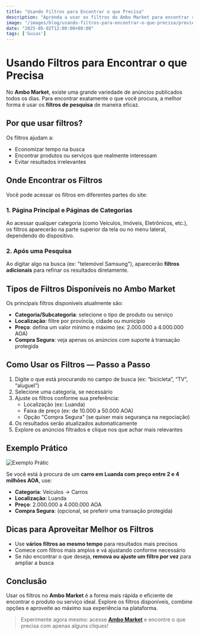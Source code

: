```yaml
---
title: "Usando Filtros para Encontrar o que Precisa"
description: "Aprenda a usar os filtros do Ambo Market para encontrar rapidamente os produtos e serviços ideais para você."
image: "/images/blog/usando-filtros-para-encontrar-o-que-precisa/preview.png"
date: "2025-05-02T12:00:00+00:00"
tags: ['Guias']
---
```


# Usando Filtros para Encontrar o que Precisa

No **Ambo Market**, existe uma grande variedade de anúncios publicados todos os dias. Para encontrar exatamente o que você procura, a melhor forma é usar os **filtros de pesquisa** de maneira eficaz.

## Por que usar filtros?

Os filtros ajudam a:

- Economizar tempo na busca
- Encontrar produtos ou serviços que realmente interessam
- Evitar resultados irrelevantes

## Onde Encontrar os Filtros

Você pode acessar os filtros em diferentes partes do site:

### 1. Página Principal e Páginas de Categorias

Ao acessar qualquer categoria (como Veículos, Imóveis, Eletrônicos, etc.), os filtros aparecerão na parte superior da tela ou no menu lateral, dependendo do dispositivo.

### 2. Após uma Pesquisa

Ao digitar algo na busca (ex: "telemóvel Samsung"), aparecerão **filtros adicionais** para refinar os resultados diretamente.

## Tipos de Filtros Disponíveis no Ambo Market

Os principais filtros disponíveis atualmente são:

- **Categoria/Subcategoria**: selecione o tipo de produto ou serviço
- **Localização**: filtre por província, cidade ou município
- **Preço**: defina um valor mínimo e máximo (ex: 2.000.000 a 4.000.000 AOA)
- **Compra Segura**: veja apenas os anúncios com suporte à transação protegida

## Como Usar os Filtros — Passo a Passo

1. Digite o que está procurando no campo de busca (ex: “bicicleta”, “TV”, “aluguel”)
2. Selecione uma categoria, se necessário
3. Ajuste os filtros conforme sua preferência:
   - Localização (ex: Luanda)
   - Faixa de preço (ex: de 10.000 a 50.000 AOA)
   - Opção "Compra Segura" (se quiser mais segurança na negociação)
4. Os resultados serão atualizados automaticamente
5. Explore os anúncios filtrados e clique nos que achar mais relevantes

## Exemplo Prático

![Exemplo Prátic](/images/blog/usando-filtros-para-encontrar-o-que-precisa/find-cars.png)

Se você está à procura de um **carro em Luanda com preço entre 2 e 4 milhões AOA**, use:

- **Categoria**: Veículos → Carros
- **Localização**: Luanda
- **Preço**: 2.000.000 a 4.000.000 AOA
- **Compra Segura**: (opcional, se preferir uma transação protegida)

## Dicas para Aproveitar Melhor os Filtros

- Use **vários filtros ao mesmo tempo** para resultados mais precisos
- Comece com filtros mais amplos e vá ajustando conforme necessário
- Se não encontrar o que deseja, **remova ou ajuste um filtro por vez** para ampliar a busca

## Conclusão

Usar os filtros no **Ambo Market** é a forma mais rápida e eficiente de encontrar o produto ou serviço ideal. Explore os filtros disponíveis, combine opções e aproveite ao máximo sua experiência na plataforma.

> Experimente agora mesmo: acesse [**Ambo Market**](https://ambo.market) e encontre o que precisa com apenas alguns cliques!
